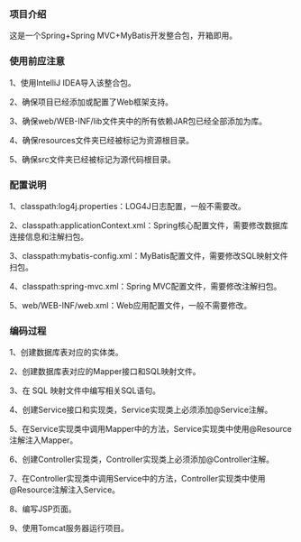 ### 项目介绍

这是一个Spring+Spring MVC+MyBatis开发整合包，开箱即用。

### 使用前应注意

1、使用IntelliJ IDEA导入该整合包。

2、确保项目已经添加或配置了Web框架支持。

3、确保web/WEB-INF/lib文件夹中的所有依赖JAR包已经全部添加为库。

4、确保resources文件夹已经被标记为资源根目录。

5、确保src文件夹已经被标记为源代码根目录。

### 配置说明

1、classpath:log4j.properties：LOG4J日志配置，一般不需要改。

2、classpath:applicationContext.xml：Spring核心配置文件，需要修改数据库连接信息和注解扫包。

3、classpath:mybatis-config.xml：MyBatis配置文件，需要修改SQL映射文件扫包。

4、classpath:spring-mvc.xml：Spring MVC配置文件，需要修改注解扫包。

5、web/WEB-INF/web.xml：Web应用配置文件，一般不需要修改。

### 编码过程

1、创建数据库表对应的实体类。

2、创建数据库表对应的Mapper接口和SQL映射文件。

3、在 SQL 映射文件中编写相关SQL语句。

4、创建Service接口和实现类，Service实现类上必须添加@Service注解。

5、在Service实现类中调用Mapper中的方法，Service实现类中使用@Resource注解注入Mapper。

6、创建Controller实现类，Controller实现类上必须添加@Controller注解。

7、在Controller实现类中调用Service中的方法，Controller实现类中使用@Resource注解注入Service。

8、编写JSP页面。

9、使用Tomcat服务器运行项目。
